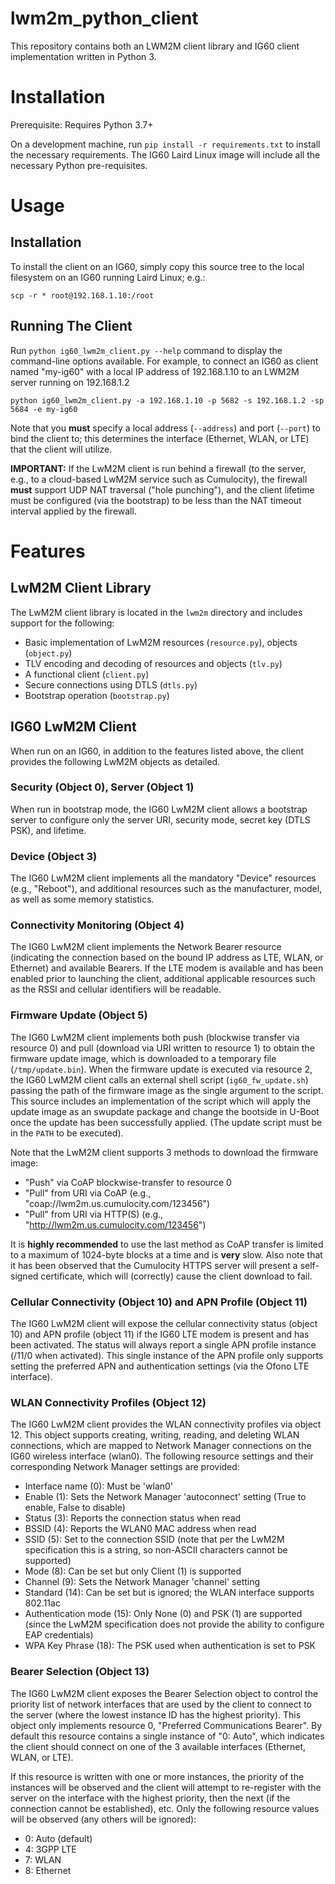 # lwm2m_python_client

This repository contains both an LWM2M client library and IG60 client implementation written in Python 3.

# Installation

Prerequisite: Requires Python 3.7+

On a development machine, run ``pip install -r requirements.txt`` to install the necessary requirements.
The IG60 Laird Linux image will include all the necessary Python pre-requisites.

# Usage

## Installation
To install the client on an IG60, simply copy this source tree to the local filesystem on an IG60
running Laird Linux; e.g.:

    scp -r * root@192.168.1.10:/root

## Running The Client

Run ``python ig60_lwm2m_client.py --help`` command to display the command-line options available.
For example, to connect an IG60 as client named "my-ig60" with a local IP address of 192.168.1.10
to an LWM2M server running on 192.168.1.2

    python ig60_lwm2m_client.py -a 192.168.1.10 -p 5682 -s 192.168.1.2 -sp 5684 -e my-ig60

Note that you **must** specify a local address (``--address``) and port (``--port``) to bind the client to; this
determines the interface (Ethernet, WLAN, or LTE) that the client will utilize.

**IMPORTANT:** If the LwM2M client is run behind a firewall (to the server, e.g., to a cloud-based
LwM2M service such as Cumulocity), the firewall **must** support UDP NAT traversal ("hole punching"),
and the client lifetime must be configured (via the bootstrap) to be less than the NAT timeout interval
applied by the firewall.

# Features
## LwM2M Client Library
The LwM2M client library is located in the ``lwm2m`` directory and includes support for the following:

* Basic implementation of LwM2M resources  (```resource.py```), objects (``object.py``)
* TLV encoding and decoding of resources and objects (``tlv.py``)
* A functional client (``client.py``)
* Secure connections using DTLS (``dtls.py``)
* Bootstrap operation (``bootstrap.py``)

## IG60 LwM2M Client
When run on an IG60, in addition to the features listed above, the client provides the following LwM2M
objects as detailed.

### Security (Object 0), Server (Object 1)
When run in bootstrap mode, the IG60 LwM2M client allows a bootstrap server to configure only the
server URI, security mode, secret key (DTLS PSK), and lifetime.

### Device (Object 3)
The IG60 LwM2M client implements all the mandatory "Device" resources (e.g., "Reboot"), and additional
resources such as the manufacturer, model, as well as some memory statistics.

### Connectivity Monitoring (Object 4)
The IG60 LwM2M client implements the Network Bearer resource (indicating the connection based on the
bound IP address as LTE, WLAN, or Ethernet) and available Bearers.  If the LTE modem is available and has
been enabled prior to launching the client, additional applicable resources such as the RSSI and cellular
identifiers will be readable.

### Firmware Update (Object 5)
The IG60 LwM2M client implements both push (blockwise transfer via resource 0) and pull (download
via URI written to resource 1) to obtain the firmware update image, which is downloaded to a temporary
file (``/tmp/update.bin``).  When the firmware update is executed via resource 2, the IG60 LwM2M client
calls an external shell script (``ig60_fw_update.sh``) passing the path of the firmware image as the
single argument to the script.  This source includes an implementation of the script which will apply
the update image as an swupdate package and change the bootside in U-Boot once the update has
been successfully applied.  (The update script must be in the ``PATH`` to be executed).

Note that the LwM2M client supports 3 methods to download the firmware image:
- "Push" via CoAP blockwise-transfer to resource 0
- "Pull" from URI via CoAP (e.g., "coap://lwm2m.us.cumulocity.com/123456")
- "Pull" from URI via HTTP(S) (e.g., "http://lwm2m.us.cumulocity.com/123456")

It is **highly recommended** to use the last method as CoAP transfer is limited to a maximum
of 1024-byte blocks at a time and is **very** slow.  Also note that it has been observed that
the Cumulocity HTTPS server will present a self-signed certificate, which will (correctly)
cause the client download to fail.

### Cellular Connectivity (Object 10) and APN Profile (Object 11)
The IG60 LwM2M client will expose the cellular connectivity status (object 10) and APN profile (object 11)
if the IG60 LTE modem is present and has been activated.  The status will always report a single APN profile
instance (/11/0 when activated).  This single instance of the APN profile only supports setting the
preferred APN and authentication settings (via the Ofono LTE interface).

### WLAN Connectivity Profiles (Object 12)
The IG60 LwM2M client provides the WLAN connectivity profiles via object 12.  This object supports
creating, writing, reading, and deleting WLAN connections, which are mapped to Network Manager connections
on the IG60 wireless interface (wlan0).  The following resource settings and their corresponding Network
Manager settings are provided:
* Interface name (0): Must be 'wlan0'
* Enable (1): Sets the Network Manager 'autoconnect' setting (True to enable, False to disable)
* Status (3): Reports the connection status when read
* BSSID (4): Reports the WLAN0 MAC address when read
* SSID (5): Set to the connection SSID (note that per the LwM2M specification this is a string, so non-ASCII characters cannot be supported)
* Mode (8): Can be set but only Client (1) is supported
* Channel (9): Sets the Network Manager 'channel' setting
* Standard (14): Can be set but is ignored; the WLAN interface supports 802.11ac
* Authentication mode (15): Only None (0) and PSK (1) are supported (since the LwM2M specification does not provide the ability to configure EAP credentials)
* WPA Key Phrase (18): The PSK used when authentication is set to PSK

### Bearer Selection (Object 13)
The IG60 LwM2M client exposes the Bearer Selection object to control
the priority list of network interfaces that are used by the client
to connect to the server (where the lowest instance ID has the
highest priority).  This object only implements resource 0,
"Preferred Communications Bearer".  By default this resource contains
a single instance of "0: Auto", which indicates the client should
connect on one of the 3 available interfaces (Ethernet, WLAN, or
LTE).

If this resource is written with one or more instances, the priority of
the instances will be observed and the client will attempt to re-register
with the server on the interface with the highest priority, then the
next (if the connection cannot be established), etc.  Only the following
resource values will be observed (any others will be ignored):

* 0: Auto (default)
* 4: 3GPP LTE
* 7: WLAN
* 8: Ethernet
